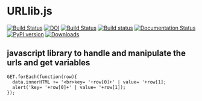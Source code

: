# URLlib.js


[![Build Status](https://travis-ci.org/joemccann/dillinger.svg?branch=master)](https://travis-ci.org/joemccann/dillinger)
[![DOI](https://zenodo.org/badge/118142261.svg)](https://zenodo.org/badge/latestdoi/118142261) [![Build Status](https://travis-ci.org/tommyod/KDEpy.svg?branch=master)](https://travis-ci.org/tommyod/KDEpy) [![Build status](https://ci.appveyor.com/api/projects/status/2esjgx50mf6x1g67?svg=true)](https://ci.appveyor.com/project/tommyod/kdepy) [![Documentation Status](https://readthedocs.org/projects/kdepy/badge/?version=latest)](http://kdepy.readthedocs.io/en/latest/?badge=latest) [![PyPI version](https://badge.fury.io/py/KDEpy.svg)](https://badge.fury.io/py/KDEpy) [![Downloads](https://pepy.tech/badge/kdepy)](https://pepy.tech/project/kdepy)

## javascript library to handle and manipulate the urls and get variables

```
GET.forEach(function(row){
  data.innerHTML += '<br>key= '+row[0]+' | value= '+row[1];
  alert('key= '+row[0]+' | value= '+row[1]);
});
```


